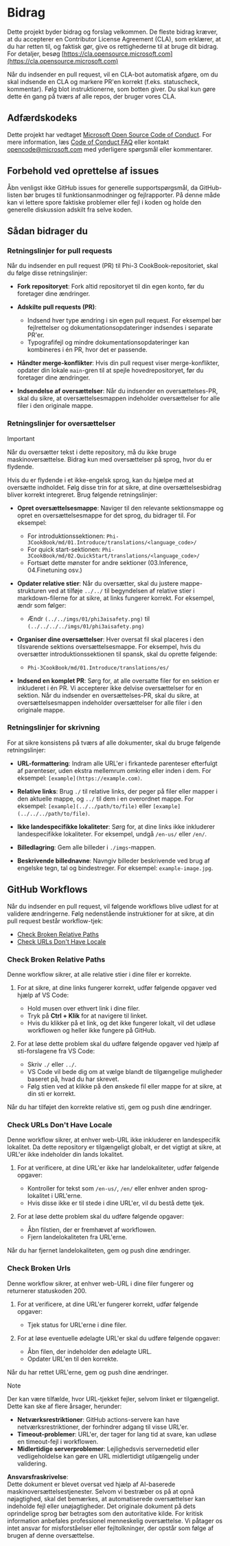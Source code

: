 # Bidrag

Dette projekt byder bidrag og forslag velkommen. De fleste bidrag kræver, at du accepterer en Contributor License Agreement (CLA), som erklærer, at du har retten til, og faktisk gør, give os rettighederne til at bruge dit bidrag. For detaljer, besøg [https://cla.opensource.microsoft.com](https://cla.opensource.microsoft.com)

Når du indsender en pull request, vil en CLA-bot automatisk afgøre, om du skal indsende en CLA og markere PR'en korrekt (f.eks. statuscheck, kommentar). Følg blot instruktionerne, som botten giver. Du skal kun gøre dette én gang på tværs af alle repos, der bruger vores CLA.

## Adfærdskodeks

Dette projekt har vedtaget [Microsoft Open Source Code of Conduct](https://opensource.microsoft.com/codeofconduct/). For mere information, læs [Code of Conduct FAQ](https://opensource.microsoft.com/codeofconduct/faq/) eller kontakt [opencode@microsoft.com](mailto:opencode@microsoft.com) med yderligere spørgsmål eller kommentarer.

## Forbehold ved oprettelse af issues

Åbn venligst ikke GitHub issues for generelle supportspørgsmål, da GitHub-listen bør bruges til funktionsanmodninger og fejlrapporter. På denne måde kan vi lettere spore faktiske problemer eller fejl i koden og holde den generelle diskussion adskilt fra selve koden.

## Sådan bidrager du

### Retningslinjer for pull requests

Når du indsender en pull request (PR) til Phi-3 CookBook-repositoriet, skal du følge disse retningslinjer:

- **Fork repositoryet**: Fork altid repositoryet til din egen konto, før du foretager dine ændringer.

- **Adskilte pull requests (PR)**:
  - Indsend hver type ændring i sin egen pull request. For eksempel bør fejlrettelser og dokumentationsopdateringer indsendes i separate PR'er.
  - Typografifejl og mindre dokumentationsopdateringer kan kombineres i én PR, hvor det er passende.

- **Håndter merge-konflikter**: Hvis din pull request viser merge-konflikter, opdater din lokale `main`-gren til at spejle hovedrepositoryet, før du foretager dine ændringer.

- **Indsendelse af oversættelser**: Når du indsender en oversættelses-PR, skal du sikre, at oversættelsesmappen indeholder oversættelser for alle filer i den originale mappe.

### Retningslinjer for oversættelser

> [!IMPORTANT]
>
> Når du oversætter tekst i dette repository, må du ikke bruge maskinoversættelse. Bidrag kun med oversættelser på sprog, hvor du er flydende.

Hvis du er flydende i et ikke-engelsk sprog, kan du hjælpe med at oversætte indholdet. Følg disse trin for at sikre, at dine oversættelsesbidrag bliver korrekt integreret. Brug følgende retningslinjer:

- **Opret oversættelsesmappe**: Naviger til den relevante sektionsmappe og opret en oversættelsesmappe for det sprog, du bidrager til. For eksempel:
  - For introduktionssektionen: `Phi-3CookBook/md/01.Introduce/translations/<language_code>/`
  - For quick start-sektionen: `Phi-3CookBook/md/02.QuickStart/translations/<language_code>/`
  - Fortsæt dette mønster for andre sektioner (03.Inference, 04.Finetuning osv.)

- **Opdater relative stier**: Når du oversætter, skal du justere mappe-strukturen ved at tilføje `../../` til begyndelsen af relative stier i markdown-filerne for at sikre, at links fungerer korrekt. For eksempel, ændr som følger:
  - Ændr `(../../imgs/01/phi3aisafety.png)` til `(../../../../imgs/01/phi3aisafety.png)`

- **Organiser dine oversættelser**: Hver oversat fil skal placeres i den tilsvarende sektions oversættelsesmappe. For eksempel, hvis du oversætter introduktionssektionen til spansk, skal du oprette følgende:
  - `Phi-3CookBook/md/01.Introduce/translations/es/`

- **Indsend en komplet PR**: Sørg for, at alle oversatte filer for en sektion er inkluderet i én PR. Vi accepterer ikke delvise oversættelser for en sektion. Når du indsender en oversættelses-PR, skal du sikre, at oversættelsesmappen indeholder oversættelser for alle filer i den originale mappe.

### Retningslinjer for skrivning

For at sikre konsistens på tværs af alle dokumenter, skal du bruge følgende retningslinjer:

- **URL-formattering**: Indram alle URL'er i firkantede parenteser efterfulgt af parenteser, uden ekstra mellemrum omkring eller inden i dem. For eksempel: `[example](https://example.com)`.

- **Relative links**: Brug `./` til relative links, der peger på filer eller mapper i den aktuelle mappe, og `../` til dem i en overordnet mappe. For eksempel: `[example](../../path/to/file)` eller `[example](../../../path/to/file)`.

- **Ikke landespecifikke lokaliteter**: Sørg for, at dine links ikke inkluderer landespecifikke lokaliteter. For eksempel, undgå `/en-us/` eller `/en/`.

- **Billedlagring**: Gem alle billeder i `./imgs`-mappen.

- **Beskrivende billednavne**: Navngiv billeder beskrivende ved brug af engelske tegn, tal og bindestreger. For eksempel: `example-image.jpg`.

## GitHub Workflows

Når du indsender en pull request, vil følgende workflows blive udløst for at validere ændringerne. Følg nedenstående instruktioner for at sikre, at din pull request består workflow-tjek:

- [Check Broken Relative Paths](../..)
- [Check URLs Don't Have Locale](../..)

### Check Broken Relative Paths

Denne workflow sikrer, at alle relative stier i dine filer er korrekte.

1. For at sikre, at dine links fungerer korrekt, udfør følgende opgaver ved hjælp af VS Code:
    - Hold musen over ethvert link i dine filer.
    - Tryk på **Ctrl + Klik** for at navigere til linket.
    - Hvis du klikker på et link, og det ikke fungerer lokalt, vil det udløse workflowen og heller ikke fungere på GitHub.

1. For at løse dette problem skal du udføre følgende opgaver ved hjælp af sti-forslagene fra VS Code:
    - Skriv `./` eller `../`.
    - VS Code vil bede dig om at vælge blandt de tilgængelige muligheder baseret på, hvad du har skrevet.
    - Følg stien ved at klikke på den ønskede fil eller mappe for at sikre, at din sti er korrekt.

Når du har tilføjet den korrekte relative sti, gem og push dine ændringer.

### Check URLs Don't Have Locale

Denne workflow sikrer, at enhver web-URL ikke inkluderer en landespecifik lokalitet. Da dette repository er tilgængeligt globalt, er det vigtigt at sikre, at URL'er ikke indeholder din lands lokalitet.

1. For at verificere, at dine URL'er ikke har landelokaliteter, udfør følgende opgaver:

    - Kontroller for tekst som `/en-us/`, `/en/` eller enhver anden sprog-lokalitet i URL'erne.
    - Hvis disse ikke er til stede i dine URL'er, vil du bestå dette tjek.

1. For at løse dette problem skal du udføre følgende opgaver:
    - Åbn filstien, der er fremhævet af workflowen.
    - Fjern landelokaliteten fra URL'erne.

Når du har fjernet landelokaliteten, gem og push dine ændringer.

### Check Broken Urls

Denne workflow sikrer, at enhver web-URL i dine filer fungerer og returnerer statuskoden 200.

1. For at verificere, at dine URL'er fungerer korrekt, udfør følgende opgaver:
    - Tjek status for URL'erne i dine filer.

2. For at løse eventuelle ødelagte URL'er skal du udføre følgende opgaver:
    - Åbn filen, der indeholder den ødelagte URL.
    - Opdater URL'en til den korrekte.

Når du har rettet URL'erne, gem og push dine ændringer.

> [!NOTE]
>
> Der kan være tilfælde, hvor URL-tjekket fejler, selvom linket er tilgængeligt. Dette kan ske af flere årsager, herunder:
>
> - **Netværksrestriktioner**: GitHub actions-servere kan have netværksrestriktioner, der forhindrer adgang til visse URL'er.
> - **Timeout-problemer**: URL'er, der tager for lang tid at svare, kan udløse en timeout-fejl i workflowen.
> - **Midlertidige serverproblemer**: Lejlighedsvis servernedetid eller vedligeholdelse kan gøre en URL midlertidigt utilgængelig under validering.

**Ansvarsfraskrivelse**:  
Dette dokument er blevet oversat ved hjælp af AI-baserede maskinoversættelsestjenester. Selvom vi bestræber os på at opnå nøjagtighed, skal det bemærkes, at automatiserede oversættelser kan indeholde fejl eller unøjagtigheder. Det originale dokument på dets oprindelige sprog bør betragtes som den autoritative kilde. For kritisk information anbefales professionel menneskelig oversættelse. Vi påtager os intet ansvar for misforståelser eller fejltolkninger, der opstår som følge af brugen af denne oversættelse.